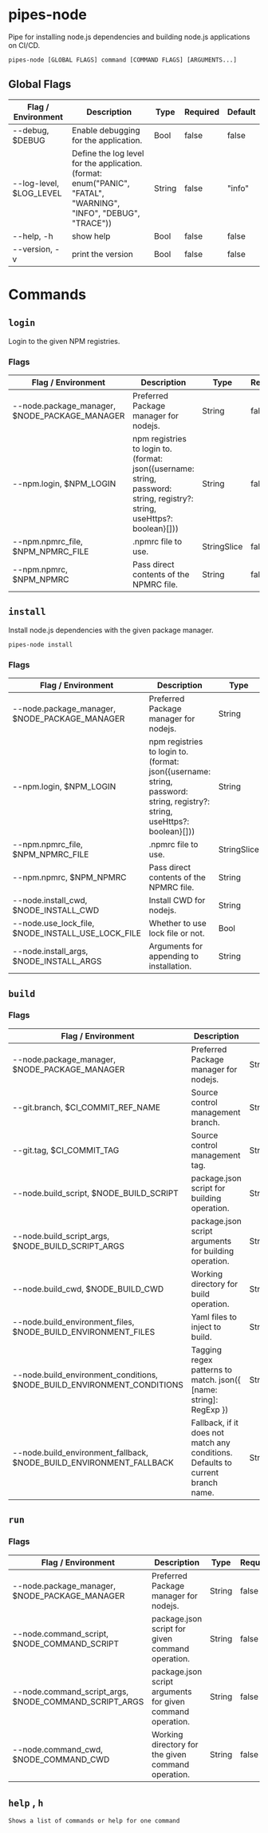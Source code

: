 # pipes-node

Pipe for installing node.js dependencies and building node.js applications on CI/CD.

`pipes-node [GLOBAL FLAGS] command [COMMAND FLAGS] [ARGUMENTS...]`

## Global Flags

| Flag / Environment |  Description   |  Type    | Required | Default |
|---------------- | --------------- | --------------- |  --------------- |  --------------- |
| --debug, $DEBUG | Enable debugging for the application. |  Bool  | false | false |
| --log-level, $LOG_LEVEL | Define the log level for the application. (format: enum(&#34;PANIC&#34;, &#34;FATAL&#34;, &#34;WARNING&#34;, &#34;INFO&#34;, &#34;DEBUG&#34;, &#34;TRACE&#34;)) |  String  | false | &#34;info&#34; |
| --help, -h | show help |  Bool  | false | false |
| --version, -v | print the version |  Bool  | false | false |

# Commands

## `login` 

Login to the given NPM registries.

### Flags
| Flag / Environment |  Description   |  Type    | Required | Default |
|---------------- | --------------- | --------------- |  --------------- |  --------------- |
| --node.package_manager, $NODE_PACKAGE_MANAGER | Preferred Package manager for nodejs. |  String  | false | &#34;yarn&#34; |
| --npm.login, $NPM_LOGIN | npm registries to login to. (format: json({username: string, password: string, registry?: string, useHttps?: boolean}[])) |  String  | false |  |
| --npm.npmrc_file, $NPM_NPMRC_FILE | .npmrc file to use. |  StringSlice  | false | [.npmrc] |
| --npm.npmrc, $NPM_NPMRC | Pass direct contents of the NPMRC file. |  String  | false |  |

## `install` 

Install node.js dependencies with the given package manager.

`pipes-node install`

### Flags
| Flag / Environment |  Description   |  Type    | Required | Default |
|---------------- | --------------- | --------------- |  --------------- |  --------------- |
| --node.package_manager, $NODE_PACKAGE_MANAGER | Preferred Package manager for nodejs. |  String  | false | &#34;yarn&#34; |
| --npm.login, $NPM_LOGIN | npm registries to login to. (format: json({username: string, password: string, registry?: string, useHttps?: boolean}[])) |  String  | false |  |
| --npm.npmrc_file, $NPM_NPMRC_FILE | .npmrc file to use. |  StringSlice  | false | [.npmrc] |
| --npm.npmrc, $NPM_NPMRC | Pass direct contents of the NPMRC file. |  String  | false |  |
| --node.install_cwd, $NODE_INSTALL_CWD | Install CWD for nodejs. |  String  | false | &#34;.&#34; |
| --node.use_lock_file, $NODE_INSTALL_USE_LOCK_FILE | Whether to use lock file or not. |  Bool  | false | true |
| --node.install_args, $NODE_INSTALL_ARGS | Arguments for appending to installation. |  String  | false |  |

## `build` 

### Flags
| Flag / Environment |  Description   |  Type    | Required | Default |
|---------------- | --------------- | --------------- |  --------------- |  --------------- |
| --node.package_manager, $NODE_PACKAGE_MANAGER | Preferred Package manager for nodejs. |  String  | false | &#34;yarn&#34; |
| --git.branch, $CI_COMMIT_REF_NAME | Source control management branch. |  String  | false |  |
| --git.tag, $CI_COMMIT_TAG | Source control management tag. |  String  | false |  |
| --node.build_script, $NODE_BUILD_SCRIPT | package.json script for building operation. |  String  | false | &#34;build&#34; |
| --node.build_script_args, $NODE_BUILD_SCRIPT_ARGS | package.json script arguments for building operation. |  String  | false |  |
| --node.build_cwd, $NODE_BUILD_CWD | Working directory for build operation. |  String  | false | &#34;.&#34; |
| --node.build_environment_files, $NODE_BUILD_ENVIRONMENT_FILES | Yaml files to inject to build. |  StringSlice  | false | [] |
| --node.build_environment_conditions, $NODE_BUILD_ENVIRONMENT_CONDITIONS | Tagging regex patterns to match. json({ [name: string]: RegExp }) |  String  | false | &#34;{ \&#34;production\&#34;: \&#34;^v\\\\d*\\\\.\\\\d*\\\\.\\\\d*$\&#34;, \&#34;stage\&#34;: \&#34;^v\\\\d*\\\\.\\\\d*\\\\.\\\\d*-.*$\&#34; }&#34; |
| --node.build_environment_fallback, $NODE_BUILD_ENVIRONMENT_FALLBACK | Fallback, if it does not match any conditions. Defaults to current branch name. |  String  | false | &#34;develop&#34; |

## `run` 

### Flags
| Flag / Environment |  Description   |  Type    | Required | Default |
|---------------- | --------------- | --------------- |  --------------- |  --------------- |
| --node.package_manager, $NODE_PACKAGE_MANAGER | Preferred Package manager for nodejs. |  String  | false | &#34;yarn&#34; |
| --node.command_script, $NODE_COMMAND_SCRIPT | package.json script for given command operation. |  String  | false |  |
| --node.command_script_args, $NODE_COMMAND_SCRIPT_ARGS | package.json script arguments for given command operation. |  String  | false |  |
| --node.command_cwd, $NODE_COMMAND_CWD | Working directory for the given command operation. |  String  | false | &#34;.&#34; |

## `help` , `h`

`Shows a list of commands or help for one command`
